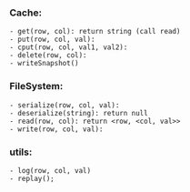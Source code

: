 ### Cache:
	- get(row, col): return string (call read)
	- put(row, col, val):
	- cput(row, col, val1, val2):
	- delete(row, col):
	- writeSnapshot() 


### FileSystem:
	- serialize(row, col, val):
	- deserialize(string): return null
	- read(row, col): return <row, <col, val>>
	- write(row, col, val): 

### utils:
	- log(row, col, val)
	- replay();





